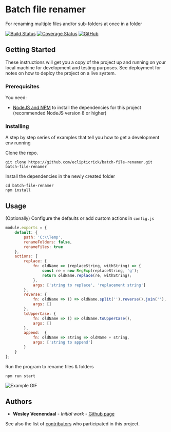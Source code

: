 # Batch file renamer

For renaming multiple files and/or sub-folders at once in a folder

[![Build Status](https://travis-ci.com/eclipticrick/batch-file-renamer.svg?branch=master)](https://travis-ci.com/eclipticrick/batch-file-renamer)
[![Coverage Status](https://coveralls.io/repos/github/eclipticrick/batch-file-renamer/badge.svg?branch=master)](https://coveralls.io/github/eclipticrick/batch-file-renamer?branch=master)
[![GitHub](https://img.shields.io/github/license/mashape/apistatus.svg)](https://github.com/eclipticrick/batch-file-renamer/blob/master/LICENSE)

## Getting Started

These instructions will get you a copy of the project up and running on your local machine for development and testing purposes. See deployment for notes on how to deploy the project on a live system.

### Prerequisites

You need:
* [NodeJS and NPM](https://nodejs.org/) to install the dependencies for this project (recommended NodeJS version 8 or higher)


### Installing

A step by step series of examples that tell you how to get a development env running

Clone the repo.
```
git clone https://github.com/eclipticrick/batch-file-renamer.git batch-file-renamer
```

Install the dependencies in the newly created folder

```
cd batch-file-renamer
npm install
```

## Usage

(Optionally) Configure the defaults or add custom actions in ```config.js```

```javascript
module.exports = {
    default: {
        path: 'C:\\Temp',
        renameFolders: false,
        renameFiles: true
    },
    actions: {
        replace: {
            fn: oldName => (replaceString, withString) => {
                const re = new RegExp(replaceString, 'g');
                return oldName.replace(re, withString);
            },
            args: ['string to replace', 'replacement string']
        },
        reverse: {
            fn: oldName => () => oldName.split('').reverse().join(''),
            args: []
        },
        toUpperCase: {
            fn: oldName => () => oldName.toUpperCase(),
            args: []
        },
        append:  {
            fn: oldName => string => oldName + string,
            args: ['string to append']
        }
    }
};
```

Run the program to rename files & folders

```
npm run start
```

![Example GIF](https://github.com/eclipticrick/batch-file-renamer/blob/master/readme.gif?raw=true)

## Authors

* **Wesley Veenendaal** - *Initial work* - [Github page](https://github.com/eclipticrick)

See also the list of [contributors](https://github.com/eclipticrick/batch-file-renamer/contributors) who participated in this project.

